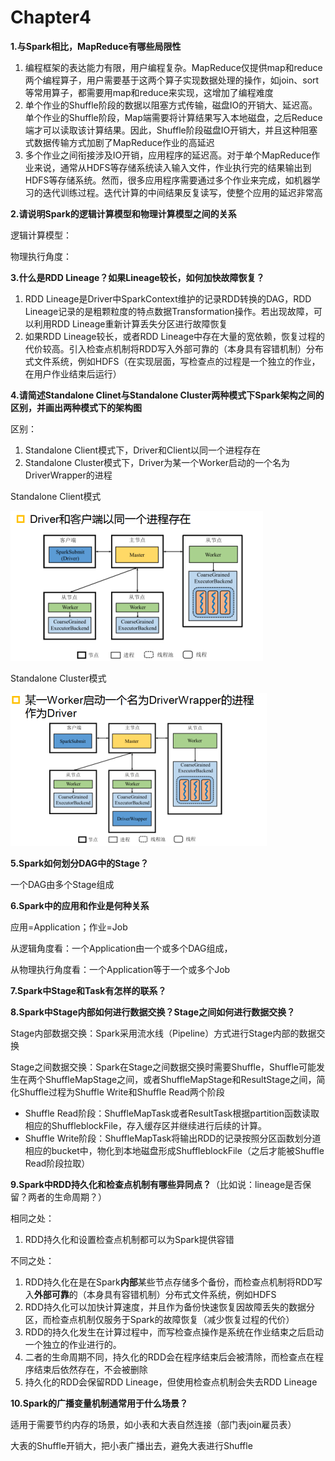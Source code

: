 # Chapter4 

**1.与Spark相比，MapReduce有哪些局限性**

1. 编程框架的表达能力有限，用户编程复杂。MapReduce仅提供map和reduce两个编程算子，用户需要基于这两个算子实现数据处理的操作，如join、sort等常用算子，都需要用map和reduce来实现，这增加了编程难度
2. 单个作业的Shuffle阶段的数据以阻塞方式传输，磁盘IO的开销大、延迟高。单个作业的Shuffle阶段，Map端需要将计算结果写入本地磁盘，之后Reduce端才可以读取该计算结果。因此，Shuffle阶段磁盘IO开销大，并且这种阻塞式数据传输方式加剧了MapReduce作业的高延迟
3. 多个作业之间衔接涉及IO开销，应用程序的延迟高。对于单个MapReduce作业来说，通常从HDFS等存储系统读入输入文件，作业执行完的结果输出到HDFS等存储系统。然而，很多应用程序需要通过多个作业来完成，如机器学习的迭代训练过程。迭代计算的中间结果反复读写，使整个应用的延迟非常高

**2.请说明Spark的逻辑计算模型和物理计算模型之间的关系**

逻辑计算模型：

物理执行角度：

**3.什么是RDD Lineage？如果Lineage较长，如何加快故障恢复？**

1. RDD Lineage是Driver中SparkContext维护的记录RDD转换的DAG，RDD Lineage记录的是粗颗粒度的特点数据Transformation操作。若出现故障，可以利用RDD Lineage重新计算丢失分区进行故障恢复
2. 如果RDD Lineage较长，或者RDD Lineage中存在大量的宽依赖，恢复过程的代价较高。引入检查点机制将RDD写入外部可靠的（本身具有容错机制）分布式文件系统，例如HDFS（在实现层面，写检查点的过程是一个独立的作业，在用户作业结束后运行）

**4.请简述Standalone Clinet与Standalone Cluster两种模式下Spark架构之间的区别，并画出两种模式下的架构图**

区别：

1. Standalone Client模式下，Driver和Client以同一个进程存在
2. Standalone Cluster模式下，Driver为某一个Worker启动的一个名为DriverWrapper的进程

Standalone Client模式

<img src="static/standalone-client.png" alt="standalone-client" style="zoom:50%;" />

Standalone Cluster模式

<img src="static/standalone-cluster.png" alt="standalone-cluster" style="zoom:50%;" />

**5.Spark如何划分DAG中的Stage？**

一个DAG由多个Stage组成

**6.Spark中的应用和作业是何种关系**

应用=Application；作业=Job

从逻辑角度看：一个Application由一个或多个DAG组成，

从物理执行角度看：一个Application等于一个或多个Job

**7.Spark中Stage和Task有怎样的联系？**



**8.Spark中Stage内部如何进行数据交换？Stage之间如何进行数据交换？**

Stage内部数据交换：Spark采用流水线（Pipeline）方式进行Stage内部的数据交换

Stage之间数据交换：Spark在Stage之间数据交换时需要Shuffle，Shuffle可能发生在两个ShuffleMapStage之间，或者ShuffleMapStage和ResultStage之间，简化Shuffle过程为Shuffle Write和Shuffle Read两个阶段

- Shuffle Read阶段：ShuffleMapTask或者ResultTask根据partition函数读取相应的ShuffleblockFile，存入缓存区并继续进行后续的计算。
- Shuffle Write阶段：ShuffleMapTask将输出RDD的记录按照分区函数划分道相应的bucket中，物化到本地磁盘形成ShuffleblockFile（之后才能被Shuffle Read阶段拉取）

**9.Spark中RDD持久化和检查点机制有哪些异同点？**（比如说：lineage是否保留？两者的生命周期？）

相同之处：

1. RDD持久化和设置检查点机制都可以为Spark提供容错

不同之处：

1. RDD持久化在是在Spark**内部**某些节点存储多个备份，而检查点机制将RDD写入**外部可靠**的（本身具有容错机制）分布式文件系统，例如HDFS
2. RDD持久化可以加快计算速度，并且作为备份快速恢复因故障丢失的数据分区，而检查点机制仅服务于Spark的故障恢复（减少恢复过程的代价）
3. RDD的持久化发生在计算过程中，而写检查点操作是系统在作业结束之后启动一个独立的作业进行的。
4. 二者的生命周期不同，持久化的RDD会在程序结束后会被清除，而检查点在程序结束后依然存在，不会被删除
5. 持久化的RDD会保留RDD Lineage，但使用检查点机制会失去RDD Lineage

**10.Spark的广播变量机制通常用于什么场景？**

适用于需要节约内存的场景，如小表和大表自然连接（部门表join雇员表）

大表的Shuffle开销大，把小表广播出去，避免大表进行Shuffle
